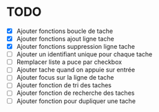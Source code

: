 # TODO

- [X] Ajouter fonctions boucle de tache
- [X] Ajouter fonctions ajout ligne tache
- [X] Ajouter fonctions suppression ligne tache
- [ ] Ajouter un identifiant unique pour chaque tache
- [ ] Remplacer liste a puce par checkbox
- [ ] Ajouter tache quand on appuie sur entrée
- [ ] Ajouter focus sur la ligne de tache
- [ ] Ajouter fonction de tri des taches
- [ ] Ajouter fonction de recherche des taches
- [ ] Ajouter fonction pour dupliquer une tache
